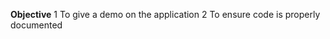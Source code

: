 <strong>Objective</strong>
1 To give a demo on the application
2 To ensure code is properly documented
